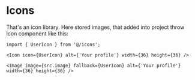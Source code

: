 # Icons

That's an icon library. Here stored images, that added into project throw Icon component like this:

```TSX
import { UserIcon } from '@/icons';

<Icon icon={UserIcon} alt={'Your profile'} width={36} height={36} />

<Image image={src.image} fallback={UserIcon} alt={'Your profile'} width={36} height={36} />
```